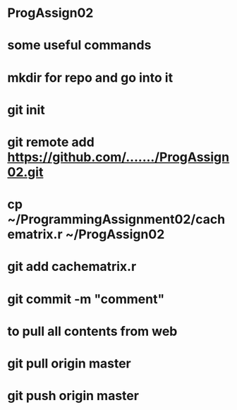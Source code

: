 # ProgAssign02
# some useful commands
# mkdir for repo and go into it
# git init
# git remote add https://github.com/......./ProgAssign02.git
# cp ~/ProgrammingAssignment02/cachematrix.r ~/ProgAssign02
# git add cachematrix.r
# git commit -m "comment"
  # to pull all contents from web
# git pull origin master  
# git push origin master
